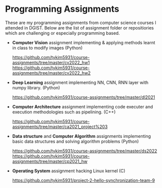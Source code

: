 # Programming Assignments

These are my programming assignments from computer science courses I attended in DGIST.
Below are the list of assignment folder or repositiories which are challenging or especially programming based.
- <b>Computer Vision</b> assignment implementing & applying methods learnt in class to modify images (Python)

  https://github.com/tykim5931/course-assignments/tree/master/cv2022_hw1 <br>
  https://github.com/tykim5931/course-assignments/tree/master/cv2022_hw2

- <b>Deep Learning</b> assignment implementing NN, CNN, RNN layer with numpy library. (Python)

  https://github.com/tykim5931/course-assignments/tree/master/dl2021

- <b>Computer Architecture</b> assignment implementing code executer and execution methodologies such as pipelining. (C++)

  https://github.com/tykim5931/course-assignments/tree/master/ca2021_project%203

- <b>Data structure</b> and <b>Computer Algorithm</b> assignments implementing basic data structures and solving algorithm problems (Python)

  https://github.com/tykim5931/course-assignments/tree/master/ds2022<br>
  https://github.com/tykim5931/course-assignments/tree/master/cp2021_hw
  
- <b>Operating System</b> assignment hacking Linux kernel (C)

  https://github.com/tykim5931/project-2-hello-synchronization-team-9
